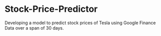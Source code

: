 # Stock-Price-Predictor
Developing a model to predict stock prices of Tesla using Google Finance Data over a span of 30 days.
